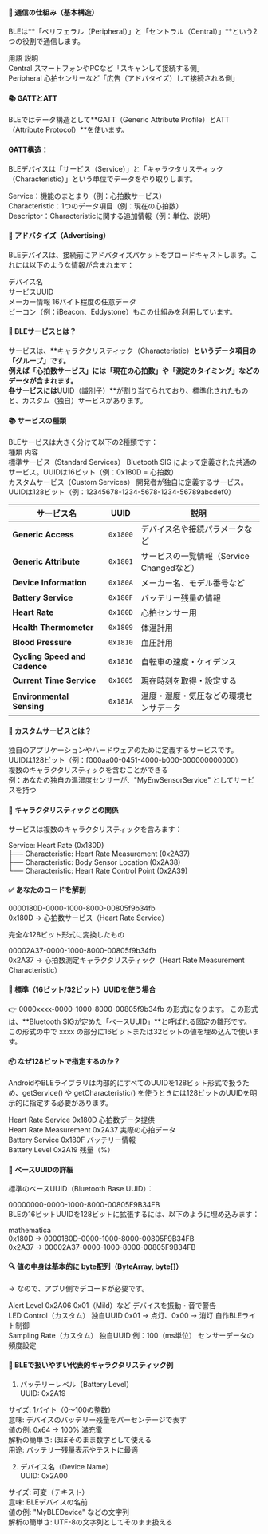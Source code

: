 #### 🔁 通信の仕組み（基本構造）  
BLEは**「ペリフェラル（Peripheral）」と「セントラル（Central）」**という2つの役割で通信します。  

用語	説明  
Central	スマートフォンやPCなど「スキャンして接続する側」  
Peripheral	心拍センサーなど「広告（アドバタイズ）して接続される側」

#### 📚 GATTとATT  
BLEではデータ構造として**GATT（Generic Attribute Profile）とATT（Attribute Protocol）**を使います。  

#### GATT構造：  
BLEデバイスは「サービス（Service）」と「キャラクタリスティック（Characteristic）」という単位でデータをやり取りします。  

Service：機能のまとまり（例：心拍数サービス）  
Characteristic：1つのデータ項目（例：現在の心拍数）  
Descriptor：Characteristicに関する追加情報（例：単位、説明）  



#### 📡 アドバタイズ（Advertising）  
BLEデバイスは、接続前にアドバタイズパケットをブロードキャストします。これには以下のような情報が含まれます：  

デバイス名  
サービスUUID  
メーカー情報
16バイト程度の任意データ  
ビーコン（例：iBeacon、Eddystone）もこの仕組みを利用しています。  


#### 🔧 BLEサービスとは？  
サービスは、**キャラクタリスティック（Characteristic）**というデータ項目の「グループ」です。  
例えば「心拍数サービス」には「現在の心拍数」や「測定のタイミング」などのデータが含まれます。  
各サービスには**UUID（識別子）**が割り当てられており、標準化されたものと、カスタム（独自）サービスがあります。  

#### 📚 サービスの種類  
BLEサービスは大きく分けて以下の2種類です：  
種類	内容  
標準サービス（Standard Services）	Bluetooth SIG によって定義された共通のサービス。UUIDは16ビット（例：0x180D = 心拍数）  
カスタムサービス（Custom Services）	開発者が独自に定義するサービス。UUIDは128ビット（例：12345678-1234-5678-1234-56789abcdef0）  

| サービス名                         | UUID     | 説明                           |   
| ----------------------------- | -------- | ---------------------------- |  
| **Generic Access**            | `0x1800` | デバイス名や接続パラメータなど              |  
| **Generic Attribute**         | `0x1801` | サービスの一覧情報（Service Changedなど） |  
| **Device Information**        | `0x180A` | メーカー名、モデル番号など                |   
| **Battery Service**           | `0x180F` | バッテリー残量の情報                   |  
| **Heart Rate**                | `0x180D` | 心拍センサー用                      |  
| **Health Thermometer**        | `0x1809` | 体温計用                         |  
| **Blood Pressure**            | `0x1810` | 血圧計用                         |  
| **Cycling Speed and Cadence** | `0x1816` | 自転車の速度・ケイデンス                 |  
| **Current Time Service**      | `0x1805` | 現在時刻を取得・設定する                 |  
| **Environmental Sensing**     | `0x181A` | 温度・湿度・気圧などの環境センサデータ          |  

#### 🧪 カスタムサービスとは？  
独自のアプリケーションやハードウェアのために定義するサービスです。  
UUIDは128ビット（例：f000aa00-0451-4000-b000-000000000000）  
複数のキャラクタリスティックを含むことができる  
例：あなたの独自の温湿度センサーが、"MyEnvSensorService" としてサービスを持つ  

#### 📄 キャラクタリスティックとの関係  
サービスは複数のキャラクタリスティックを含みます：  
 
Service: Heart Rate (0x180D)      
├── Characteristic: Heart Rate Measurement (0x2A37)  
├── Characteristic: Body Sensor Location (0x2A38)  
└── Characteristic: Heart Rate Control Point (0x2A39)  


#### ✅ あなたのコードを解剖  
0000180D-0000-1000-8000-00805f9b34fb  
0x180D → 心拍数サービス（Heart Rate Service）  

完全な128ビット形式に変換したもの  

00002A37-0000-1000-8000-00805f9b34fb  
0x2A37 → 心拍数測定キャラクタリスティック（Heart Rate Measurement Characteristic）  

#### 🔹 標準（16ビット/32ビット）UUIDを使う場合
👉 0000xxxx-0000-1000-8000-00805f9b34fb の形式になります。
この形式は、**Bluetooth SIGが定めた「ベースUUID」**と呼ばれる固定の雛形です。
この形式の中で xxxx の部分に16ビットまたは32ビットの値を埋め込んで使います。

#### 📦 なぜ128ビットで指定するのか？  
AndroidやBLEライブラリは内部的にすべてのUUIDを128ビット形式で扱うため、getService() や getCharacteristic() を使うときには128ビットのUUIDを明示的に指定する必要があります。  

Heart Rate Service	0x180D	心拍数データ提供  
Heart Rate Measurement	0x2A37	実際の心拍データ  
Battery Service	0x180F	バッテリー情報  
Battery Level	0x2A19	残量（%）  
 
#### 📌 ベースUUIDの詳細  
標準のベースUUID（Bluetooth Base UUID）：  

00000000-0000-1000-8000-00805F9B34FB  
BLEの16ビットUUIDを128ビットに拡張するには、以下のように埋め込みます：  

mathematica  
0x180D → 0000180D-0000-1000-8000-00805F9B34FB  
0x2A37 → 00002A37-0000-1000-8000-00805F9B34FB  


#### 🔍 値の中身は基本的に byte配列（ByteArray, byte[]）  
→ なので、アプリ側でデコードが必要です。  

Alert Level	0x2A06	0x01（Mild）など	デバイスを振動・音で警告   
LED Control（カスタム）	独自UUID	0x01 → 点灯、0x00 → 消灯	自作BLEライト制御  
Sampling Rate（カスタム）	独自UUID	例：100（ms単位）	センサーデータの頻度設定  

#### 🔎 BLEで扱いやすい代表的キャラクタリスティック例  
1. バッテリーレベル（Battery Level）  
UUID: 0x2A19  

サイズ: 1バイト（0〜100の整数）   
意味: デバイスのバッテリー残量をパーセンテージで表す  
値の例: 0x64 → 100% 満充電  
解析の簡単さ: ほぼそのまま数字として使える  
用途: バッテリー残量表示やテストに最適  
  
2. デバイス名（Device Name）  
UUID: 0x2A00  

サイズ: 可変（テキスト）  
意味: BLEデバイスの名前  
値の例: "MyBLEDevice" などの文字列  
解析の簡単さ: UTF-8の文字列としてそのまま扱える  



